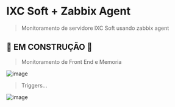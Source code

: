 # IXC Soft + Zabbix Agent

> Monitoramento de servidore IXC Soft usando zabbix agent

## 🚧 EM CONSTRUÇÃO 🚧

> Monitoramento de Front End e Memoria

![image](https://user-images.githubusercontent.com/23584038/129097160-19129a0b-d8ed-4a74-a846-a10b7c55509b.png)

> Triggers...

![image](https://user-images.githubusercontent.com/23584038/129090561-f64ddf56-be19-4166-98da-91e622eec597.png)
